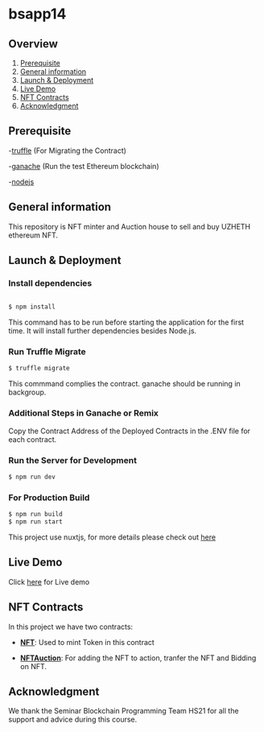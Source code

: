 # bsapp14
## Overview
1. [Prerequisite](#section1)
2. [General information](#section2)
3. [Launch & Deployment](#section3)
4. [Live Demo](#section4)
5. [NFT Contracts](#section5)
6. [Acknowledgment](#section6)


## Prerequisite<a name="section1"></a>
  -[truffle](https://trufflesuite.com/truffle) (For Migrating the Contract) 
  
  -[ganache](https://trufflesuite.com/ganache) (Run the test  Ethereum blockchain)
  
  -[nodejs](https://nodejs.org/en/)
## General information<a name="section2"></a>
This repository is NFT minter and Auction house to sell and buy UZHETH ethereum NFT. 

## Launch & Deployment<a name="section3"></a>
### Install dependencies
```bash

$ npm install
```
This command has to be run before starting the application for the first time. It will install further dependencies besides Node.js.

### Run Truffle Migrate
```bash
$ truffle migrate
```
This commmand complies the contract. ganache should be running in backgroup.

### Additional Steps in Ganache or Remix
 Copy the  Contract Address of the Deployed Contracts in the .ENV file for each contract.


### Run the Server for Development
```bash
$ npm run dev
```


### For Production Build
```bash
$ npm run build
$ npm run start
```


This project use nuxtjs, for more details please check out [here](https://nuxtjs.org)

## Live Demo<a name="section4"></a>
Click [here](https://blockchain-proj-bweyis5hma-uc.a.run.app/) for Live demo

## NFT Contracts <a name="section5"></a>
In this project we have  two contracts:
- **[NFT](https://github.com/0zyxel0/blockchainsem_group11/blob/master/contracts/NFT.sol)**:
 Used to mint Token in this contract

- **[NFTAuction](https://github.com/0zyxel0/blockchainsem_group11/blob/master/contracts/NFTAuction.sol)**: 
  For adding the NFT to action, tranfer the NFT and Bidding on NFT.
  
## Acknowledgment <a name="section6"></a>
We thank the Seminar Blockchain Programming Team HS21 for all the support and advice during this course.
